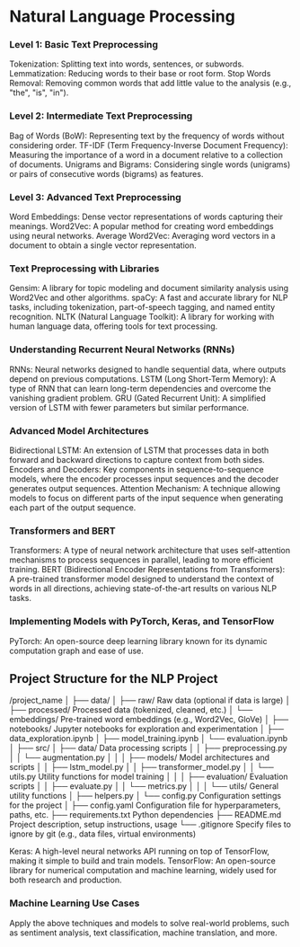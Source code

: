 
# Natural Language Processing


### Level 1: Basic Text Preprocessing
Tokenization: Splitting text into words, sentences, or subwords.
Lemmatization: Reducing words to their base or root form.
Stop Words Removal: Removing common words that add little value to the analysis (e.g., "the", "is", "in").


### Level 2: Intermediate Text Preprocessing
Bag of Words (BoW): Representing text by the frequency of words without considering order.
TF-IDF (Term Frequency-Inverse Document Frequency): Measuring the importance of a word in a document relative to a collection of documents.
Unigrams and Bigrams: Considering single words (unigrams) or pairs of consecutive words (bigrams) as features.

### Level 3: Advanced Text Preprocessing
Word Embeddings: Dense vector representations of words capturing their meanings.
Word2Vec: A popular method for creating word embeddings using neural networks.
Average Word2Vec: Averaging word vectors in a document to obtain a single vector representation.

### Text Preprocessing with Libraries
Gensim: A library for topic modeling and document similarity analysis using Word2Vec and other algorithms.
spaCy: A fast and accurate library for NLP tasks, including tokenization, part-of-speech tagging, and named entity recognition.
NLTK (Natural Language Toolkit): A library for working with human language data, offering tools for text processing.

### Understanding Recurrent Neural Networks (RNNs)
RNNs: Neural networks designed to handle sequential data, where outputs depend on previous computations.
LSTM (Long Short-Term Memory): A type of RNN that can learn long-term dependencies and overcome the vanishing gradient problem.
GRU (Gated Recurrent Unit): A simplified version of LSTM with fewer parameters but similar performance.


### Advanced Model Architectures
Bidirectional LSTM: An extension of LSTM that processes data in both forward and backward directions to capture context from both sides.
Encoders and Decoders: Key components in sequence-to-sequence models, where the encoder processes input sequences and the decoder generates output sequences.
Attention Mechanism: A technique allowing models to focus on different parts of the input sequence when generating each part of the output sequence.

### Transformers and BERT
Transformers: A type of neural network architecture that uses self-attention mechanisms to process sequences in parallel, leading to more efficient training.
BERT (Bidirectional Encoder Representations from Transformers): A pre-trained transformer model designed to understand the context of words in all directions, achieving state-of-the-art results on various NLP tasks.


### Implementing Models with PyTorch, Keras, and TensorFlow
PyTorch: An open-source deep learning library known for its dynamic computation graph and ease of use.

## Project Structure for the NLP Project

/project_name
│
├── data/
│   ├── raw/                  Raw data (optional if data is large)
│   ├── processed/             Processed data (tokenized, cleaned, etc.)
│   └── embeddings/           Pre-trained word embeddings (e.g., Word2Vec, GloVe)
│
├── notebooks/                Jupyter notebooks for exploration and experimentation
│   ├── data_exploration.ipynb
│   ├── model_training.ipynb
│   └── evaluation.ipynb
│
├── src/
│   ├── data/                 Data processing scripts
│   │   ├── preprocessing.py
│   │   └── augmentation.py
│   │
│   ├── models/               Model architectures and scripts
│   │   ├── lstm_model.py
│   │   ├── transformer_model.py
│   │   └── utils.py           Utility functions for model training
│   │
│   ├── evaluation/            Evaluation scripts
│   │   ├── evaluate.py
│   │   └── metrics.py
│   │
│   └── utils/                 General utility functions
│       ├── helpers.py
│       └── config.py          Configuration settings for the project
│
├── config.yaml                Configuration file for hyperparameters, paths, etc.
├── requirements.txt           Python dependencies
├── README.md                 Project description, setup instructions, usage
└── .gitignore                Specify files to ignore by git (e.g., data files, virtual environments)

Keras: A high-level neural networks API running on top of TensorFlow, making it simple to build and train models.
TensorFlow: An open-source library for numerical computation and machine learning, widely used for both research and production.

###  Machine Learning Use Cases
Apply the above techniques and models to solve real-world problems, such as sentiment analysis, text classification, machine translation, and more.
